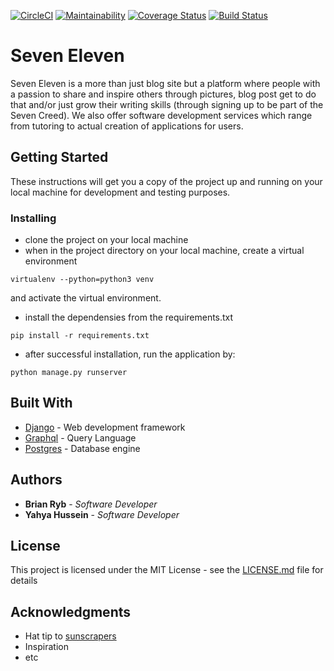 [![CircleCI](https://circleci.com/gh/C3real-kill3r/Seven_elleven.svg?style=svg)](https://circleci.com/gh/C3real-kill3r/Seven_elleven)
[![Maintainability](https://api.codeclimate.com/v1/badges/76bb7a1e636a7c3c47cc/maintainability)](https://codeclimate.com/github/C3real-kill3r/Seven_elleven/maintainability)
[![Coverage Status](https://coveralls.io/repos/github/C3real-kill3r/Seven_elleven/badge.svg?branch=develop)](https://coveralls.io/github/C3real-kill3r/Seven_elleven?branch=develop)
[![Build Status](https://travis-ci.org/C3real-kill3r/Seven_elleven.svg?branch=develop)](https://travis-ci.org/C3real-kill3r/Seven_elleven)

# Seven Eleven

Seven Eleven is a more than just blog site but a platform where people with a passion to share and inspire others through pictures, blog post get to do that and/or just grow their writing skills (through signing up to be part of the Seven Creed). We also offer software development services which range from tutoring to actual creation of applications for users.

## Getting Started

These instructions will get you a copy of the project up and running on your local machine for development and testing purposes.


### Installing

* clone the project on your local machine
* when in the project directory on your local machine, create a virtual environment
```
virtualenv --python=python3 venv
```
and activate the virtual environment.

* install the dependensies from the requirements.txt
```
pip install -r requirements.txt
```

* after successful installation, run the application by:

```
python manage.py runserver
```


## Built With

* [Django](https://www.djangoproject.com/) - Web development framework
* [Graphql](https://graphql.org/) - Query Language
* [Postgres](https://www.postgresql.org/) - Database engine


## Authors

* **Brian Ryb** - *Software Developer*
* **Yahya Hussein** - *Software Developer*

## License

This project is licensed under the MIT License - see the [LICENSE.md](LICENSE.md) file for details

## Acknowledgments

* Hat tip to [sunscrapers](https://github.com/sunscrapers/djoser)
* Inspiration
* etc
